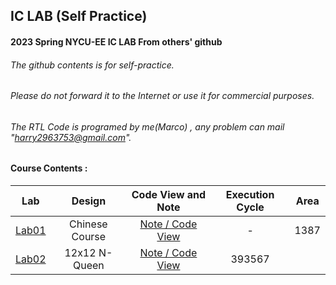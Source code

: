 ## IC LAB (Self Practice)

#### 2023 Spring NYCU-EE IC LAB From others' github
###### The github contents is for self-practice.
###### Please do not forward it to the Internet or use it for commercial purposes.
###### The RTL Code is programed by me(Marco) , any problem can mail "harry2963753@gmail.com". 

#### Course Contents :
| Lab | Design | Code View and Note  | Execution Cycle | Area | 
|:---:|:----:|:----:|:----:|:----:|
|[Lab01](./Lab01)|Chinese Course|[Note / Code View](./Lab01/README.md)| - |1387 |
|[Lab02](./Lab02)|12x12 N-Queen|[Note / Code View](./Lab02/README.md)|393567| |
